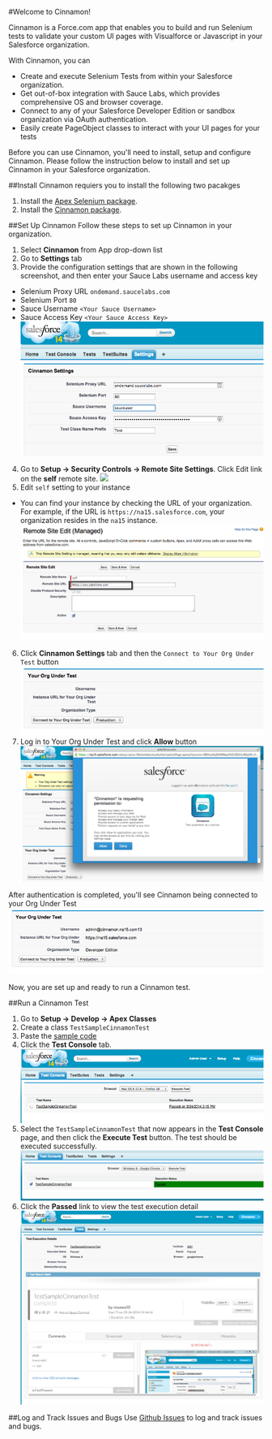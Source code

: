 #Welcome to Cinnamon!

Cinnamon is a Force.com app that enables you to build and run Selenium tests to validate your custom UI pages with Visualforce or Javascript in your Salesforce organization.

With Cinnamon, you can

* Create and execute Selenium Tests from within your Salesforce organization.
* Get out-of-box integration with Sauce Labs, which provides comprehensive OS and browser coverage.
* Connect to any of your Salesforce Developer Edition or sandbox organization via OAuth authentication.
* Easily create PageObject classes to interact with your UI pages for your tests

Before you can use Cinnamon, you'll need to install, setup and configure Cinnamon.  Please follow the instruction below to install and set up Cinnamon in your Salesforce organization.

##Install
Cinnamon requiers you to install the following two pacakges

1. Install the [Apex Selenium package](https://login.salesforce.com/packaging/installPackage.apexp?p0=04t30000001I916).
2. Install the [Cinnamon package](https://login.salesforce.com/packaging/installPackage.apexp?p0=04td0000000N1MX).

##Set Up Cinnamon
Follow these steps to set up Cinnamon in your organization.

1. Select **Cinnamon** from App drop-down list
2. Go to **Settings** tab
3. Provide the configuration settings that are shown in the following screenshot, and then enter your Sauce Labs username and access key
 * Selenium Proxy URL `ondemand.saucelabs.com`
 * Selenium Port `80`
 * Sauce Username `<Your Sauce Username>`
 * Sauce Access Key `<Your Sauce Access Key>`
![](https://raw.githubusercontent.com/ryojiosawa/cinnamon/master/img/cinnamon_settings.png)
4. Go to **Setup -> Security Controls -> Remote Site Settings**.  Click Edit link on the **self** remote site.
 ![](https://raw.githubusercontent.com/ryojiosawa/cinnamon/master/img/self_remote_site2.png)
5. Edit `self` setting to your instance
 * You can find your instance by checking the URL of  your organization.  For example, if the URL is `https://na15.salesforce.com`, your organization resides in the `na15` instance.
 ![](https://raw.githubusercontent.com/ryojiosawa/cinnamon/master/img/self_remote_site.png)
6. Click **Cinnamon Settings** tab and then the `Connect to Your Org Under Test` button
![](https://raw.githubusercontent.com/ryojiosawa/cinnamon/master/img/org_under_test.png)
7. Log in to Your Org Under Test and click **Allow** button
![](https://raw.githubusercontent.com/ryojiosawa/cinnamon/master/img/login_dialogue.png)

After authentication is completed, you'll see Cinnamon being connected to your Org Under Test
![](https://raw.githubusercontent.com/ryojiosawa/cinnamon/master/img/org_under_test2.png)

Now, you are set up and ready to run a Cinnamon test.

##Run a Cinnamon Test
1. Go to **Setup -> Develop -> Apex Classes**
2. Create a class `TestSampleCinnamonTest`
3. Paste the [sample code](https://gist.github.com/ryojiosawa/9750540)
4. Click the **Test Console** tab.
![](https://raw.githubusercontent.com/ryojiosawa/cinnamon/master/img/testconsole.png)
5. Select the `TestSampleCinnamonTest` that now appears in the **Test Console** page, and then click the **Execute Test** button.  The test should be executed successfully.
![](https://raw.githubusercontent.com/ryojiosawa/cinnamon/master/img/test_passed.png)
6. Click the **Passed** link to view the test execution detail
![](https://raw.githubusercontent.com/ryojiosawa/cinnamon/master/img/testdetail.png)

##Log and Track Issues and Bugs
Use [Github Issues](https://github.com/forcedotcom/Cinnamon/issues) to log and track issues and bugs.
